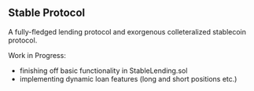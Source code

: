 ## Stable Protocol

A fully-fledged lending protocol and exorgenous colleteralized stablecoin protocol.

Work in Progress:
- finishing off basic functionality in StableLending.sol
- implementing dynamic loan features (long and short positions etc.)
